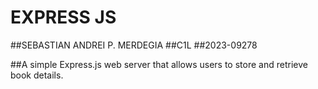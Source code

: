 # EXPRESS JS

##SEBASTIAN ANDREI P. MERDEGIA
##C1L
##2023-09278

##A simple Express.js web server that allows users to store and retrieve book details. 
